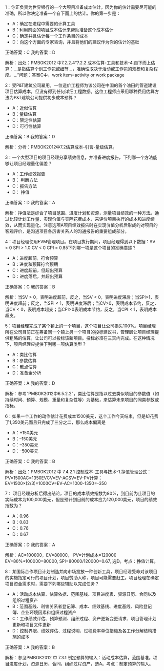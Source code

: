 1：你正负责为世界银行的一个大项目准备成本估计。因为你的估计需要尽可能的准确，所以你决定准备一个自下而上的估计。你的第一步是：

- A：确定在进程中需要的计算工具
- B：利用前面的项目成本估计来帮助准备这个成本估计
- C：确定并且估计每一个工作条目的成本
- D：向这个方面的专家咨询，并且将他们的建议作为你的估计的基础

正确答案：C	我的答案：D

解析：出处：PMBOK2012 中7.2.2.4“7.2.2 成本估算-工具和技术-4.自下而上估算：…是指估算个别工作包或细节…，准确性取决于活动或工作包的规模和复杂程度。…”问题：答案C中，work item=activity or work package

2：受P&T建筑公司雇用，一位造价工程师为该公司在中国的首个油田的管道建设项目估算成本，但没有得到任何详细工程数据。这位工程师应采用哪种费用估算方法为P&T建筑公司提供初步成本预算？

- A：近似估算
- B：量级估算
- C：限定性估算
- D：可行性估算

正确答案：B	我的答案：D

解析：分析：PMBOK2012中7.2估算成本-引言-量级估算。

3：一个大型项目的项目经理分享绩效信息，并准备进度报告。下列哪一个方法能够让项目经理量化偏差？

- A：工作绩效报告
- B： 判断方法
- C：报告方法
- D： 挣值

正确答案：D	我的答案：A

解析：挣值法是综合了项目范围、进度计划和资源，测量项目绩效的一种方法。通过比较计划工作量、实现价值与实际花费成本，来评价项目执行的成本和进度绩效，从而实现量化。注意选项A项目绩效报告时在实现价值分析后形成的对项目的客观评价，是沟通项目各厉害关系人的沟通报告的重要组成部分。

4：项目经理使用EVM管理项目。在项目执行期间，项目经理得到以下数据：SV > 0 SPI > 1.0 CV < 0 CPI = 0.85下列哪一项是这个项目的准确描述？

- A：进度超前，符合预算
- B：进度和预算符合预期
- C：进度超前，但超出预算
- D：进度落后，并超出预算

正确答案：C	我的答案：B

解析：当SV > 0，表明进度超前，反之，当SV < 0，表明进度滞后；当SPI>1，表明进度超前；反之，当SPI < 1，表明进度滞后；当CV>0，表明成本节约，反之，当CV < 0，表明成本超支；当CPI>0表明成本节约，反之，当CPI < 1，表明成本超支。

5：项目经理完成了某个镇上的一个项目，这个项目让公司损失100%。项目经理所在公司目前正在筹备同一个镇上另一个项目的投标建议书，管理层让项目经理提供粗略的估算，让公司可以投标该新项目。投标必须在三天内完成。在这种情况下，项目经理应提供下列哪一项估算类型？

- A：类比估算
- B：参数估算
- C：散点估算
- D：准备金分析

正确答案：A	我的答案：D

解析：参考“PMBOK2012中6.5.2.2”，类比估算是指以过去类似项目的参数值（如持续时间、预算、规模、重量和复杂性等）为基础，来估算未来项目的同类参数或指标。

6：如果一个工作的动作估计花费成本1500美元，这个工作今天结束，但是却花费了1,350美元而且只完成了三分之二，那么成本偏离是

- A：+150美元
- B：–150美元
- C：–350美元
- D：–500美元

正确答案：C	我的答案：B

解析：出处：PMBOK2012 中 7.4.2.1 控制成本-工具与技术-1.挣值管理公式：PV=1500AC=1350EVCV=EV-ACSV=EV-PV计算：EV=1500×(2/3)=1000CV=EV-AC=1000-1350=-350

7： 项目经理分析后得出结论，项目的成本绩效指数为80%，到目前为止项目的实际成本为100,000美元，但是预计到目前的成本应为120,000美元，项目的绩效指数为？

- A：0.96
- B：0.83
- C：0.76
- D：0.67

正确答案：D	我的答案：A

解析：AC=100000，EV=80000， PV=计划成本=120000 EV=80%*100000=80000, SPI=80000/120000=0.67, 选D。考点：挣值计算。

8：某国际合作项目计划制造并向市场投放一种创新工具，项目经理受命对该项目的实施指定可行的项目计划，项目赞助人称，项目可能需要赶工，项目经理在确定项目资金需求时，需要下列哪些辅助以完成任务？

- A：活动成本估算、估算依据、范围基线、项目进度表、资源日历、合同以及组织过程资产
- B：范围基线、利害关系者登记簿、成本、绩效基线、进度基线、风险登记簿、企业环境因素和组织过程资产
- C：工作绩效评估、预算预测、组织过程、资产更新变更请求、项目管理计划更新和项目文件更新
- D：控制界限、绩效评估、过程说明、过程费率单位措施及各工作分解结构措施的成本

正确答案：A	我的答案：B

解析：参见PMBOK2012 中 7.3.1 制定预算的输入：活动成本估算，范围基准，项目进度计划，资源日历，合同，组织过程资产，选A。考点：制定预算的输入。